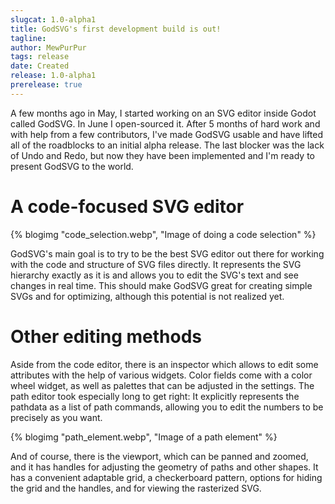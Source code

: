 ```yaml
---
slugcat: 1.0-alpha1
title: GodSVG's first development build is out!
tagline:
author: MewPurPur
tags: release
date: Created
release: 1.0-alpha1
prerelease: true
---
```


A few months ago in May, I started working on an SVG editor inside Godot called GodSVG. In June I open-sourced it. After 5 months of hard work and with help from a few contributors, I've made GodSVG usable and have lifted all of the roadblocks to an initial alpha release. The last blocker was the lack of Undo and Redo, but now they have been implemented and I'm ready to present GodSVG to the world. 

# A code-focused SVG editor

{% blogimg "code_selection.webp", "Image of doing a code selection" %}

GodSVG's main goal is to try to be the best SVG editor out there for working with the code and structure of SVG files directly. It represents the SVG hierarchy exactly as it is and allows you to edit the SVG's text and see changes in real time. This should make GodSVG great for creating simple SVGs and for optimizing, although this potential is not realized yet.

# Other editing methods

Aside from the code editor, there is an inspector which allows to edit some attributes with the help of various widgets. Color fields come with a color wheel widget, as well as palettes that can be adjusted in the settings. The path editor took especially long to get right: It explicitly represents the pathdata as a list of path commands, allowing you to edit the numbers to be precisely as you want.

{% blogimg "path_element.webp", "Image of a path element" %}

And of course, there is the viewport, which can be panned and zoomed, and it has handles for adjusting the geometry of paths and other shapes. It has a convenient adaptable grid, a checkerboard pattern, options for hiding the grid and the handles, and for viewing the rasterized SVG.
